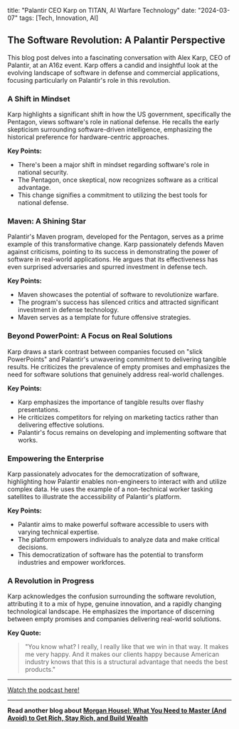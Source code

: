 

title: "Palantir CEO Karp on TITAN, AI Warfare Technology"
date: "2024-03-07"
tags: [Tech, Innovation, AI]


## The Software Revolution: A Palantir Perspective 

This blog post delves into a fascinating conversation with Alex Karp, CEO of Palantir, at an A16z event. Karp offers a candid and insightful look at the evolving landscape of software in defense and commercial applications, focusing particularly on Palantir's role in this revolution. 

### A Shift in Mindset 

Karp highlights a significant shift in how the US government, specifically the Pentagon, views software's role in national defense. He recalls the early skepticism surrounding software-driven intelligence, emphasizing the historical preference for hardware-centric approaches.

**Key Points:**

* There's been a major shift in mindset regarding software's role in national security.
* The Pentagon, once skeptical, now recognizes software as a critical advantage. 
* This change signifies a commitment to utilizing the best tools for national defense.

### Maven: A Shining Star

Palantir's Maven program, developed for the Pentagon, serves as a prime example of this transformative change. Karp passionately defends Maven against criticisms, pointing to its success in demonstrating the power of software in real-world applications. He argues that its effectiveness has even surprised adversaries and spurred investment in defense tech. 

**Key Points:**

* Maven showcases the potential of software to revolutionize warfare.
* The program's success has silenced critics and attracted significant investment in defense technology.
* Maven serves as a template for future offensive strategies.

### Beyond PowerPoint: A Focus on Real Solutions

Karp draws a stark contrast between companies focused on "slick PowerPoints" and Palantir's unwavering commitment to delivering tangible results. He criticizes the prevalence of empty promises and emphasizes the need for software solutions that genuinely address real-world challenges. 

**Key Points:**

* Karp emphasizes the importance of tangible results over flashy presentations. 
* He criticizes competitors for relying on marketing tactics rather than delivering effective solutions. 
* Palantir's focus remains on developing and implementing software that works.

### Empowering the Enterprise 

Karp passionately advocates for the democratization of software, highlighting how Palantir enables non-engineers to interact with and utilize complex data. He uses the example of a non-technical worker tasking satellites to illustrate the accessibility of Palantir's platform. 

**Key Points:**

* Palantir aims to make powerful software accessible to users with varying technical expertise.
* The platform empowers individuals to analyze data and make critical decisions.
* This democratization of software has the potential to transform industries and empower workforces.

### A Revolution in Progress 

Karp acknowledges the confusion surrounding the software revolution, attributing it to a mix of hype, genuine innovation, and a rapidly changing technological landscape. He emphasizes the importance of discerning between empty promises and companies delivering real-world solutions.

**Key Quote:**

> "You know what? I really, I really like that we win in that way. It makes me very happy. And it makes our clients happy because American industry knows that this is a structural advantage that needs the best products."

---

<a href="https://youtube.com/watch?v=P2eRjbUW53s" target="_blank">Watch the podcast here!</a>


---

**Read another blog about [Morgan Housel: What You Need to Master (And Avoid) to Get Rich, Stay Rich, and Build Wealth](./20240528-morganhousel-theknowledgeprojectpodcast)**
